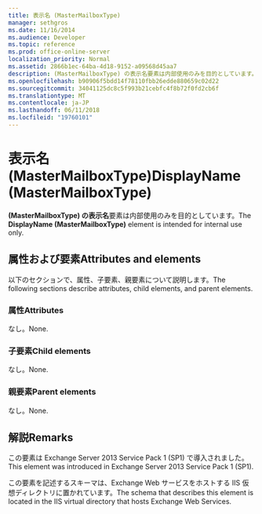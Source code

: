 ```yaml
---
title: 表示名 (MasterMailboxType)
manager: sethgros
ms.date: 11/16/2014
ms.audience: Developer
ms.topic: reference
ms.prod: office-online-server
localization_priority: Normal
ms.assetid: 2866b1ec-64ba-4d18-9152-a09568d45aa7
description: (MasterMailboxType) の表示名要素は内部使用のみを目的としています。
ms.openlocfilehash: b90906f5bdd14f78110fbb26edde880659c02d22
ms.sourcegitcommit: 34041125dc8c5f993b21cebfc4f8b72f0fd2cb6f
ms.translationtype: MT
ms.contentlocale: ja-JP
ms.lasthandoff: 06/11/2018
ms.locfileid: "19760101"
---
```

# <a name="displayname-mastermailboxtype"></a><span data-ttu-id="67e48-103">表示名 (MasterMailboxType)</span><span class="sxs-lookup"><span data-stu-id="67e48-103">DisplayName (MasterMailboxType)</span></span>

<span data-ttu-id="67e48-104">**(MasterMailboxType) の表示名**要素は内部使用のみを目的としています。</span><span class="sxs-lookup"><span data-stu-id="67e48-104">The **DisplayName (MasterMailboxType)** element is intended for internal use only.</span></span> 

## <a name="attributes-and-elements"></a><span data-ttu-id="67e48-105">属性および要素</span><span class="sxs-lookup"><span data-stu-id="67e48-105">Attributes and elements</span></span>

<span data-ttu-id="67e48-106">以下のセクションで、属性、子要素、親要素について説明します。</span><span class="sxs-lookup"><span data-stu-id="67e48-106">The following sections describe attributes, child elements, and parent elements.</span></span>
  
### <a name="attributes"></a><span data-ttu-id="67e48-107">属性</span><span class="sxs-lookup"><span data-stu-id="67e48-107">Attributes</span></span>

<span data-ttu-id="67e48-108">なし。</span><span class="sxs-lookup"><span data-stu-id="67e48-108">None.</span></span>
  
### <a name="child-elements"></a><span data-ttu-id="67e48-109">子要素</span><span class="sxs-lookup"><span data-stu-id="67e48-109">Child elements</span></span>

<span data-ttu-id="67e48-110">なし。</span><span class="sxs-lookup"><span data-stu-id="67e48-110">None.</span></span>
  
### <a name="parent-elements"></a><span data-ttu-id="67e48-111">親要素</span><span class="sxs-lookup"><span data-stu-id="67e48-111">Parent elements</span></span>

<span data-ttu-id="67e48-112">なし。</span><span class="sxs-lookup"><span data-stu-id="67e48-112">None.</span></span>
  
## <a name="remarks"></a><span data-ttu-id="67e48-113">解説</span><span class="sxs-lookup"><span data-stu-id="67e48-113">Remarks</span></span>

<span data-ttu-id="67e48-114">この要素は Exchange Server 2013 Service Pack 1 (SP1) で導入されました。</span><span class="sxs-lookup"><span data-stu-id="67e48-114">This element was introduced in Exchange Server 2013 Service Pack 1 (SP1).</span></span>
  
<span data-ttu-id="67e48-115">この要素を記述するスキーマは、Exchange Web サービスをホストする IIS 仮想ディレクトリに置かれています。</span><span class="sxs-lookup"><span data-stu-id="67e48-115">The schema that describes this element is located in the IIS virtual directory that hosts Exchange Web Services.</span></span>
  

